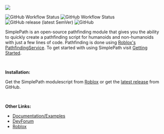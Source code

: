 ![](https://doy2mn9upadnk.cloudfront.net/uploads/default/original/4X/0/7/9/079f2967c6063a0052eb4809633b1d1e498a345a.png)

![GitHub Workflow Status](https://img.shields.io/github/workflow/status/00xima/rblx-simplepath/CI?label=CI&style=plastic)
![GitHub Workflow Status](https://img.shields.io/github/workflow/status/00xima/rblx-simplepath/Docs?label=docs&style=plastic)
![GitHub release (latest SemVer)](https://img.shields.io/github/v/release/00xima/rblx-simplepath?sort=semver&style=plastic)
![GitHub](https://img.shields.io/github/license/00xima/rblx-simplepath?style=plastic)

SimplePath is an open-source pathfinding module that gives you the ability to quickly create a pathfinding script for humanoids and non-humanoids with just a few lines of code. Pathfinding is done using [Roblox's PathfindingService](https://developer.roblox.com/en-us/api-reference/class/PathfindingService). To get started with using SimplePath visit [Getting Started](https://v3n0m-z.github.io/RBLX-SimplePath/guides/getting-started/).

<br>

**Installation:**

Get the SimplePath modulescript from [Roblox](https://www.roblox.com/library/6744337775/SimplePath-Pathfinding-Module) or get the [latest release](https://github.com/V3N0M-Z/RBLX-SimplePath/releases) from GitHub.

<br>

**Other Links:**

- <a href=https://v3n0m-z.github.io/RBLX-SimplePath target=_blank>Documentation/Examples</a>
- <a href=https://devforum.roblox.com/t/1196762 target=_blank>DevForum</a>
- <a href=https://www.roblox.com/library/6744337775/SimplePath-Pathfinding-Module target=_blank>Roblox</a>